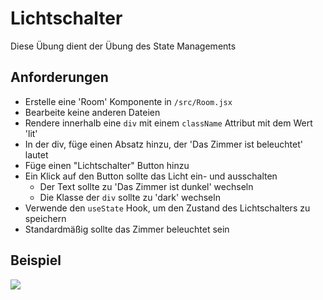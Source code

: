 # Lichtschalter

Diese Übung dient der Übung des State Managements 

## Anforderungen

- Erstelle eine 'Room' Komponente in `/src/Room.jsx`
- Bearbeite keine anderen Dateien
- Rendere innerhalb eine `div` mit einem `className` Attribut mit dem Wert 'lit'
- In der div, füge einen Absatz hinzu, der 'Das Zimmer ist beleuchtet' lautet
- Füge einen "Lichtschalter" Button hinzu
- Ein Klick auf den Button sollte das Licht ein- und ausschalten
  - Der Text sollte zu 'Das Zimmer ist dunkel' wechseln
  - Die Klasse der `div` sollte zu 'dark' wechseln
- Verwende den `useState` Hook, um den Zustand des Lichtschalters zu speichern
- Standardmäßig sollte das Zimmer beleuchtet sein

## Beispiel

![](example.gif)